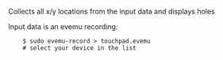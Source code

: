 Collects all x/y locations from the input data and displays holes

Input data is an evemu recording:

        $ sudo evemu-record > touchpad.evemu
        # select your device in the list

